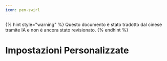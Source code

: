 ```yaml
---
icon: pen-swirl
---
```


{% hint style="warning" %}
Questo documento è stato tradotto dal cinese tramite IA e non è ancora stato revisionato.
{% endhint %}

# Impostazioni Personalizzate